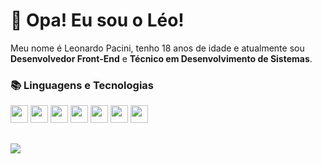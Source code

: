 # 👋 Opa! Eu sou o Léo!
Meu nome é Leonardo Pacini, tenho 18 anos de idade e atualmente sou <strong>Desenvolvedor Front-End</strong> e <strong>Técnico em Desenvolvimento de Sistemas</strong>.

### 📚 Linguagens e Tecnologias
<div>
  <img src="https://cdn.jsdelivr.net/gh/devicons/devicon@latest/icons/react/react-original.svg" width="28px" height="28px" />
  <img src="https://cdn.jsdelivr.net/gh/devicons/devicon/icons/html5/html5-plain.svg" width="28px" height="28px" />
  <img src="https://cdn.jsdelivr.net/gh/devicons/devicon/icons/css3/css3-plain.svg" width="28px" height="28px" />
  <img src="https://cdn.jsdelivr.net/gh/devicons/devicon/icons/javascript/javascript-plain.svg" width="28px" height="28px" />
  <img src="https://cdn.jsdelivr.net/gh/devicons/devicon@latest/icons/bootstrap/bootstrap-original.svg" width="28px" height="28px" />
  <img src="https://cdn.jsdelivr.net/gh/devicons/devicon@latest/icons/tailwindcss/tailwindcss-original.svg" width="28px" height="28px" />
  <img src="https://cdn.jsdelivr.net/gh/devicons/devicon/icons/sass/sass-original.svg" width="28px" height="28px" />
</div>

##

<a href="https://www.linkedin.com/in/leonardo-pacini-desenvolvedor" target="_blank"><img src="https://img.shields.io/badge/-LinkedIn-%230077B5?style=for-the-badge&logo=linkedin&logoColor=white" target="_blank"></a>
